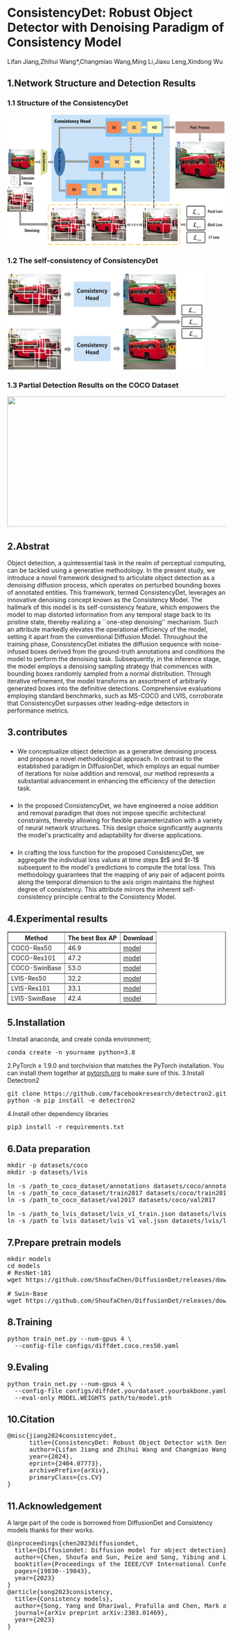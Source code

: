 # ConsistencyDet: Robust Object Detector with Denoising Paradigm of Consistency Model
Lifan Jiang,Zhihui Wang*,Changmiao Wang,Ming Li,Jiaxu Leng,Xindong Wu

## 1.Network Structure and Detection Results
### 1.1 Structure of the ConsistencyDet

<img src="graphs/structure.png" width="600" height="300"/>

### 1.2 The self-consistency of ConsistencyDet

<img src="graphs/structure2.png" width="450" height="225"/>

### 1.3 Partial Detection Results on the COCO Dataset

<img src="graphs/visualization.png" width="600" height="300"/>

## 2.Abstrat

Object detection, a quintessential task in the realm of perceptual computing, can be tackled using a generative methodology. In the present study, we introduce a novel framework designed to articulate object detection as a denoising diffusion process, which operates on perturbed bounding boxes of annotated entities. This framework, termed ConsistencyDet, leverages an innovative denoising concept known as the Consistency Model. The hallmark of this model is its self-consistency feature, which empowers the model to map distorted information from any temporal stage back to its pristine state, thereby realizing a ``one-step denoising'' mechanism. Such an attribute markedly elevates the operational efficiency of the model, setting it apart from the conventional Diffusion Model. Throughout the training phase, ConsistencyDet initiates the diffusion sequence with noise-infused boxes derived from the ground-truth annotations and conditions the model to perform the denoising task. Subsequently, in the inference stage, the model employs a denoising sampling strategy that commences with bounding boxes randomly sampled from a normal distribution. Through iterative refinement, the model transforms an assortment of arbitrarily generated boxes into the definitive detections. Comprehensive evaluations employing standard benchmarks, such as MS-COCO and LVIS, corroborate that ConsistencyDet surpasses other leading-edge detectors in performance metrics. 


## 3.contributes 

<ul>
    <li>
        <h3></h3>
        <p>We conceptualize object detection as a generative denoising process and propose a novel methodological approach. In contrast to the established paradigm in DiffusionDet, which employs an equal number of iterations for noise addition and removal, our method represents a substantial advancement in enhancing the efficiency of the detection task.</p>
    </li>
    <li>
        <h3></h3>
        <p>In the proposed ConsistencyDet, we have engineered a noise addition and removal paradigm that does not impose specific architectural constraints, thereby allowing for flexible parameterization with a variety of neural network structures. This design choice significantly augments the model's practicality and adaptability for diverse applications.</p>
    </li>
    <li>
        <h3></h3>
        <p>In crafting the loss function for the proposed ConsistencyDet, we aggregate the individual loss values at time steps $t$ and $t-1$ subsequent to the model's predictions to compute the total loss. This methodology guarantees that the mapping of any pair of adjacent points along the temporal dimension to the axis origin maintains the highest degree of consistency. This attribute mirrors the inherent self-consistency principle central to the Consistency Model.</p>
    </li>
</ul>

## 4.Experimental results
<table border="1">
  <tr>
    <th>Method</th>
    <th>The best Box AP</th>
    <th>Download</th>
  </tr>
  <tr>
    <td>COCO-Res50</td>
    <td>46.9</td>
    <td><a href="https://pan.baidu.com/s/14GFs5oBZeV6XWk6xiNDmXg?pwd=1111">model</a></td>
  </tr>
  <tr>
    <td>COCO-Res101</td>
    <td>47.2</td>
    <td><a href="https://pan.baidu.com/s/1Rj7TMGt1cOBubkRutypObA?pwd=1111" download>model</a></td>
  </tr>
  <tr>
    <td>COCO-SwinBase</td>
    <td>53.0</td>
    <td><a href="https://pan.baidu.com/s/1zgfJip_HSx0FAB4EiyX8tA?pwd=1111" download>model</a></td>
  </tr>
  <tr>
    <td>LVIS-Res50</td>
    <td>32.2</td>
    <td><a href="https://pan.baidu.com/s/19ELAf3xNf6uYtILmyFFmvQ?pwd=1111" download>model</a></td>
  </tr>
  <tr>
    <td>LVIS-Res101</td>
    <td>33.1</td>
    <td><a href="https://pan.baidu.com/s/1wXPChzSKMVRHiB7DYDsG3Q?pwd=1111" download>model</a></td>
  </tr>
  <tr>
    <td>LVIS-SwinBase</td>
    <td>42.4</td>
    <td><a href="https://pan.baidu.com/s/1KpT-3ktSYM_R1n5hBn8Nsw?pwd=1111" download>model</a></td>
  </tr>
</table>

## 5.Installation
1.Install anaconda, and create conda environment;
<pre>
conda create -n yourname python=3.8
</pre>
2.PyTorch ≥ 1.9.0 and torchvision that matches the PyTorch installation. You can install them together at [pytorch.org](https://pytorch.org/) to make sure of this.
3.Install Detectron2
<pre>
git clone https://github.com/facebookresearch/detectron2.git
python -m pip install -e detectron2
</pre>
4.Install other dependency libraries
<pre>
pip3 install -r requirements.txt
</pre>

## 6.Data preparation
<pre>
mkdir -p datasets/coco
mkdir -p datasets/lvis

ln -s /path_to_coco_dataset/annotations datasets/coco/annotations
ln -s /path_to_coco_dataset/train2017 datasets/coco/train2017
ln -s /path_to_coco_dataset/val2017 datasets/coco/val2017

ln -s /path_to_lvis_dataset/lvis_v1_train.json datasets/lvis/lvis_v1_train.json
ln -s /path_to_lvis_dataset/lvis_v1_val.json datasets/lvis/lvis_v1_val.json
</pre>

## 7.Prepare pretrain models
<pre>
mkdir models
cd models
# ResNet-101
wget https://github.com/ShoufaChen/DiffusionDet/releases/download/v0.1/torchvision-R-101.pkl

# Swin-Base
wget https://github.com/ShoufaChen/DiffusionDet/releases/download/v0.1/swin_base_patch4_window7_224_22k.pkl
</pre>

## 8.Training
<pre>
python train_net.py --num-gpus 4 \
  --config-file configs/diffdet.coco.res50.yaml
</pre>

## 9.Evaling
<pre>
python train_net.py --num-gpus 4 \
  --config-file configs/diffdet.yourdataset.yourbakbone.yaml \
  --eval-only MODEL.WEIGHTS path/to/model.pth
</pre>

## 10.Citation

<pre>
@misc{jiang2024consistencydet,
      title={ConsistencyDet: Robust Object Detector with Denoising Paradigm of Consistency Model}, 
      author={Lifan Jiang and Zhihui Wang and Changmiao Wang and Ming Li and Jiaxu Leng and Xindong Wu},
      year={2024},
      eprint={2404.07773},
      archivePrefix={arXiv},
      primaryClass={cs.CV}
}
</pre>

## 11.Acknowledgement
A large part of the code is borrowed from DiffusionDet and Consistency models thanks for their works.
<pre>
@inproceedings{chen2023diffusiondet,
  title={Diffusiondet: Diffusion model for object detection},
  author={Chen, Shoufa and Sun, Peize and Song, Yibing and Luo, Ping},
  booktitle={Proceedings of the IEEE/CVF International Conference on Computer Vision},
  pages={19830--19843},
  year={2023}
}
@article{song2023consistency,
  title={Consistency models},
  author={Song, Yang and Dhariwal, Prafulla and Chen, Mark and Sutskever, Ilya},
  journal={arXiv preprint arXiv:2303.01469},
  year={2023}
}
</pre>

